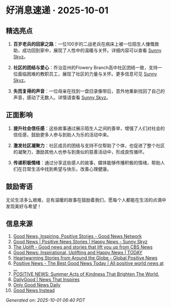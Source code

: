 # 好消息速递 · 2025-10-01

## 精选亮点

1. **百岁老兵的回家之路**：一位100岁的二战老兵在病床上被一位陌生人慷慨救助，成功回到家中，展现了人性中的温暖与关怀。详细内容可以查看 [Sunny Skyz](https://www.sunnyskyz.com/good-news/5920/Anonymous-Donor-Rescues-100-Year-Old-WWII-Veteran-Stranded-Far-From-Home)。
   
2. **社区的团结与爱心**：乔治亚州的Flowery Branch高中社区团结一致，支持一位面临困难的教职员工，展现了社区的力量与关怀。更多信息可见 [Sunny Skyz](https://www.sunnyskyz.com/good-news/5919/She-Walked-Outside-Expecting-An-Ordinary-Afternoon-Instead-Was-Handed-Keys-To-A-New-Life)。

3. **失而复得的声音**：一位母亲在找到一盘旧录像带后，意外地重新找回了自己的声音，感动了无数人。详情请查看 [Sunny Skyz](https://www.sunnyskyz.com/good-news/5918/An-Old-VHS-Tape-Helped-This-Mom-Get-Her-Voice-Back-After-25-Years)。

## 正面影响

1. **提升社会信任感**：这些故事通过展示陌生人之间的善举，增强了人们对社会的信任感，鼓励更多人参与到助人为乐的活动中来。

2. **激发社区凝聚力**：社区成员的团结与支持不仅帮助了个体，也促进了整个社区的凝聚力，激励其他人也参与到类似的慈善活动中，形成良性循环。

3. **传递积极情绪**：通过分享这些感人的故事，媒体能够传播积极的情绪，帮助人们在日常生活中找到希望与快乐，改善心理健康。

## 鼓励寄语

无论生活多么艰难，总有温暖的故事在鼓励着我们，愿每个人都能在生活的点滴中发现美好与希望！

## 信息来源
1. [Good News, Inspiring, Positive Stories - Good News Network](https://www.goodnewsnetwork.org/)
2. [Good News | Positive News Stories | Happy News - Sunny Skyz](https://www.sunnyskyz.com/good-news)
3. [The Uplift - Good news and stories that lift you up from CBS News](https://www.cbsnews.com/uplift/)
4. [Good News: Inspirational, Uplifting and Happy News | TODAY](https://www.today.com/news/good-news)
5. [Heartwarming Stories from Around the Globe - Global Positive News](https://www.globalpositivenewsnetwork.com/heartwarming-stories-from-around-the-globe/)
6. [Positive News - The Best Good News Today | All positive world news at ...](https://positivenewsfoundation.org/)
7. [POSITIVE NEWS: Summer Acts of Kindness That Brighten The World.](https://thinkkindness.org/blog/positive-news-summer-acts-of-kindness-that-brighten-the-world/)
8. [DailyGood | News That Inspires](https://www.dailygood.org/)
9. [Only Good News Daily](https://www.onlygoodnewsdaily.com/)
10. [Good News Instead](https://www.goodnewsinstead.com/)

_Generated on: 2025-10-01 06:40 PDT_
